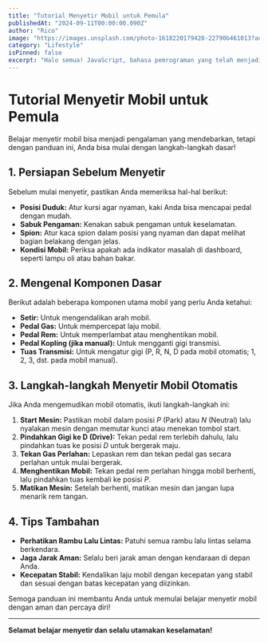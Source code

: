 ```yaml
---
title: "Tutorial Menyetir Mobil untuk Pemula"
publishedAt: "2024-09-11T00:00:00.090Z"
author: "Rico"
image: "https://images.unsplash.com/photo-1618220179428-22790b461013?auto=format&fit=crop&w=927&h=927"
category: "Lifestyle"
isPinned: false
excerpt: "Halo semua! JavaScript, bahasa pemrograman yang telah menjadi tulang punggung pengembangan web modern. Tapi, seperti halnya teknologi lainnya, JavaScript juga memiliki kelebihan dan kekurangan yang perlu kita pahami. Mari kita bahas lebih lanjut."
---
```


# Tutorial Menyetir Mobil untuk Pemula

Belajar menyetir mobil bisa menjadi pengalaman yang mendebarkan, tetapi dengan panduan ini, Anda bisa mulai dengan langkah-langkah dasar!

## 1. Persiapan Sebelum Menyetir

Sebelum mulai menyetir, pastikan Anda memeriksa hal-hal berikut:

- **Posisi Duduk:** Atur kursi agar nyaman, kaki Anda bisa mencapai pedal dengan mudah.
- **Sabuk Pengaman:** Kenakan sabuk pengaman untuk keselamatan.
- **Spion:** Atur kaca spion dalam posisi yang nyaman dan dapat melihat bagian belakang dengan jelas.
- **Kondisi Mobil:** Periksa apakah ada indikator masalah di dashboard, seperti lampu oli atau bahan bakar.

## 2. Mengenal Komponen Dasar

Berikut adalah beberapa komponen utama mobil yang perlu Anda ketahui:

- **Setir:** Untuk mengendalikan arah mobil.
- **Pedal Gas:** Untuk mempercepat laju mobil.
- **Pedal Rem:** Untuk memperlambat atau menghentikan mobil.
- **Pedal Kopling (jika manual):** Untuk mengganti gigi transmisi.
- **Tuas Transmisi:** Untuk mengatur gigi (P, R, N, D pada mobil otomatis; 1, 2, 3, dst. pada mobil manual).

## 3. Langkah-langkah Menyetir Mobil Otomatis

Jika Anda mengemudikan mobil otomatis, ikuti langkah-langkah ini:

1. **Start Mesin:** Pastikan mobil dalam posisi _P_ (Park) atau _N_ (Neutral) lalu nyalakan mesin dengan memutar kunci atau menekan tombol start.
2. **Pindahkan Gigi ke D (Drive):** Tekan pedal rem terlebih dahulu, lalu pindahkan tuas ke posisi _D_ untuk bergerak maju.
3. **Tekan Gas Perlahan:** Lepaskan rem dan tekan pedal gas secara perlahan untuk mulai bergerak.
4. **Menghentikan Mobil:** Tekan pedal rem perlahan hingga mobil berhenti, lalu pindahkan tuas kembali ke posisi _P_.
5. **Matikan Mesin:** Setelah berhenti, matikan mesin dan jangan lupa menarik rem tangan.

## 4. Tips Tambahan

- **Perhatikan Rambu Lalu Lintas:** Patuhi semua rambu lalu lintas selama berkendara.
- **Jaga Jarak Aman:** Selalu beri jarak aman dengan kendaraan di depan Anda.
- **Kecepatan Stabil:** Kendalikan laju mobil dengan kecepatan yang stabil dan sesuai dengan batas kecepatan yang diizinkan.

Semoga panduan ini membantu Anda untuk memulai belajar menyetir mobil dengan aman dan percaya diri!

---

**Selamat belajar menyetir dan selalu utamakan keselamatan!**

